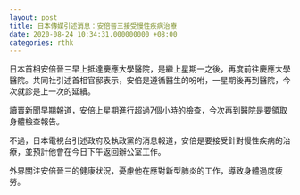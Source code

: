 ```yaml
---
layout: post
title: 日本傳媒引述消息：安倍晉三接受慢性疾病治療
date: 2020-08-24 10:34:31.000000000 +08:00
categories: rthk
---
```


日本首相安倍晉三早上抵達慶應大學醫院，是繼上星期一之後，再度前往慶應大學醫院。共同社引述首相官邸表示，安倍是遵循醫生的吩咐，一星期後再到醫院，今次就診是上一次的延續。

讀賣新聞早期報道，安倍上星期進行超過7個小時的檢查，今次再到醫院是要領取身體檢查報告。

不過，日本電視台引述政府及執政黨的消息報道，安倍是要接受針對慢性疾病的治療，並預計他會在今日下午返回辦公室工作。

外界關注安倍晉三的健康狀況，憂慮他在應對新型肺炎的工作，導致身體過度疲勞。
